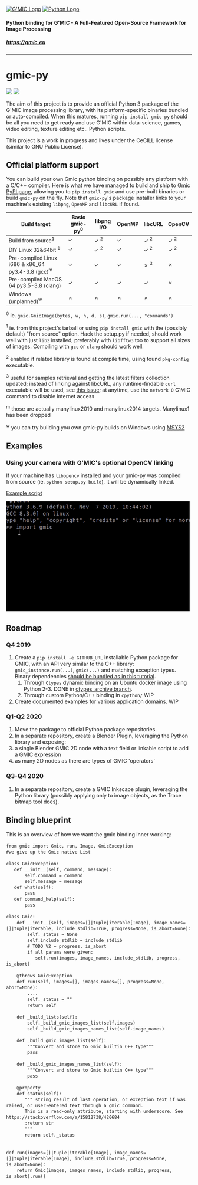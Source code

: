 <a href="https://gmic.eu">![G'MIC Logo](https://gmic.eu/img/logo4.jpg)</a>
<a href="https://www.python.org">![Python Logo](https://www.python.org/static/community_logos/python-logo-master-v3-TM-flattened.png)</a>

#### 
#### Python binding for G'MIC - A Full-Featured Open-Source Framework for Image Processing
##### https://gmic.eu

---------------------------

# gmic-py

![](https://github.com/dtschump/gmic-py/workflows/CPython%20GMIC%20Manylinux%20build%20CentOS%20x86_64/badge.svg)
![](https://github.com/dtschump/gmic-py/workflows/CPython%20GMIC%20Python%20package%20(Source%20and%20Debian/Ubuntu%20OS%20compilation)/badge.svg)

The aim of this project is to provide an official Python 3 package of the G'MIC image processing library, with its platform-specific binaries bundled or auto-compiled.
When this matures, running `pip install gmic-py` should be all you need to get ready and use G'MIC within data-science, games, video editing, texture editing etc.. Python scripts.

This project is a work in progress and lives under the CeCILL license (similar to GNU Public License).

## Official platform support
You can build your own Gmic python binding on possibly any platform with a C/C++ compiler.
Here is what we have managed to build and ship to [Gmic PyPI page](https://pypi.org/project/gmic/), allowing you to `pip install gmic` and use pre-built binaries or build `gmic-py` on the fly.
Note that `gmic-py`'s package installer links to your machine's existing `libpng`, `OpenMP` and `libcURL` if found.

| Build target                                                 | Basic gmic-py<sup>0</sup>  |  libpng I/O   | OpenMP | libcURL        | OpenCV         |
| -----------                                                  | -------------------------  | ----------    |------- | -------        |--------        |
| Build from source<sup>1</sup>                                | ✓                          | ✓ <sup>2</sup>| ✓      | ✓ <sup>2</sup> | ✓ <sup>2</sup> |
| DIY Linux 32&64bit <sup>1</sup>                              | ✓                          | ✓ <sup>2</sup>| ✓      | ✓ <sup>2</sup> | ✓ <sup>2</sup> |
| Pre-compiled Linux i686 & x86\_64 py3.4-3.8 (gcc)<sup>m</sup>| ✓                          | ✓             | ✓      | ✗ <sup>3</sup> | ✗              |
| Pre-compiled MacOS 64 py3.5-3.8 (clang)                      | ✓                          | ✓             | ✓      | ✓              | ✗              |
| Windows (unplanned)<sup>w</sup>                              | ✗                          | ✗             | ✗      | ✗              | ✗              |

<sup>0</sup> ie. `gmic.GmicImage(bytes, w, h, d, s)`,  `gmic.run(..., "commands")`

<sup>1</sup> ie. from this project's tarball or using `pip install gmic` with the (possibly default) "from source" option. Hack the setup.py if needed, should work well with just `libz` installed, preferably with `libfftw3` too to support all sizes of images. Compiling with `gcc` or `clang` should work well.

<sup>2</sup> enabled if related library is found at compile time, using found `pkg-config` executable.

<sup>3</sup> useful for samples retrieval and getting the latest filters collection updated; instead of linking against libcURL, any runtime-findable `curl` executable will be used, see [this issue](https://github.com/myselfhimself/gmic-py/issues/9); at anytime, use the `network 0` G'MIC command to disable internet access

<sup>m</sup> those are actually manylinux2010 and manylinux2014 targets. Manylinux1 has been dropped

<sup>w</sup> you can try building you own gmic-py builds on Windows using [MSYS2](https://www.msys2.org/)

## Examples

### Using your camera with G'MIC's optional OpenCV linking
If your machine has `libopencv` installed and your gmic-py was compiled from source (ie. `python setup.py build`), it will be dynamically linked.

[Example script](examples/opencv-camera/gmic-py-opencv-camera.py)

![Live example](examples/opencv-camera/gmic-py-opencv-camera.gif)

## Roadmap

### Q4 2019
1. Create a `pip install -e GITHUB_URL` installable Python package for GMIC, with an API very similar to the C++ library: `gmic_instance.run(...)`, `gmic(...)` and matching exception types. Binary dependencies [should be bundled as in this tutorial](https://python-packaging-tutorial.readthedocs.io/en/latest/binaries_dependencies.html).
    1. Through `Ctypes` dynamic binding on an Ubuntu docker image using Python 2-3. DONE in [ctypes\_archive branch](https://github.com/dtschump/gmic-py/tree/ctypes_archive).
    1. Through custom Python/C++ binding in `cpython/` WIP
1. Create documented examples for various application domains. WIP

### Q1-Q2 2020
1. Move the package to official Python package repositories.
1. In a separate repository, create a Blender Plugin, leveraging the Python library and exposing:
  1. a single Blender GMIC 2D node with a text field or linkable script to add a GMIC expression
  1. as many 2D nodes as there are types of GMIC 'operators'

### Q3-Q4 2020
1. In a separate repository, create a GMIC Inkscape plugin, leveraging the Python library (possibly applying only to image objects, as the Trace bitmap tool does).

## Binding blueprint
This is an overview of how we want the gmic binding inner working:
```python3
from gmic import Gmic, run, Image, GmicException
#we give up the Gmic native List

class GmicException:
   def __init__(self, command, message):
       self.command = command
       self.message = message
   def what(self):
       pass
   def command_help(self):
       pass

class Gmic:
    def __init__(self, images=[]|tuple|iterable[Image], image_names=[]|tuple|iterable, include_stdlib=True, progress=None, is_abort=None):
        self._status = None
        self.include_stdlib = include_stdlib
        # TODO V2 = progress, is_abort
        if all params were given:
           self.run(images, image_names, include_stdlib, progress, is_abort)

    @throws GmicException
    def run(self, images=[], images_names=[], progress=None, abort=None):
        ....
        self._status = ""
        return self

    def _build_lists(self):
        self._build_gmic_images_list(self.images)
        self._build_gmic_images_names_list(self.image_names)

    def _build_gmic_images_list(self):
        """Convert and store to Gmic builtin C++ type"""
        pass

    def _build_gmic_images_names_list(self):
        """Convert and store to Gmic builtin C++ type"""
        pass

    @property
    def status(self):
       """ string result of last operation, or exception text if was raised, or user-entered text through a gmic command. 
       This is a read-only attribute, starting with underscore. See https://stackoverflow.com/a/15812738/420684
       :return str
       """
       return self._status


def run(images=[]|tuple|iterable[Image], image_names=[]|tuple|iterable[Image], include_stdlib=True, progress=None, is_abort=None):
    return Gmic(images, images_names, include_stdlib, progress, is_abort).run()
```
